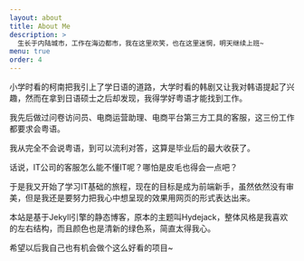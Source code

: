 ```yaml
---
layout: about
title: About Me
description: >
  生长于内陆城市，工作在海边都市，我在这里欢笑，也在这里迷惘，明天继续上班~
menu: true
order: 4
---
```


小学时看的柯南把我引上了学日语的道路，大学时看的韩剧又让我对韩语提起了兴趣，然而在拿到日语硕士之后却发现，我得学好粤语才能找到工作。

我先后做过问卷访问员、电商运营助理、电商平台第三方工具的客服，这三份工作都要求会粤语。

我从完全不会说粤语，到可以流利对答，这算是毕业后的最大收获了。

话说，IT公司的客服怎么能不懂IT呢？哪怕是皮毛也得会一点吧？

于是我又开始了学习IT基础的旅程，现在的目标是成为前端新手，虽然依然没有审美，但是我还是要努力把我心中想呈现的效果用网页的形式表达出来。

本站是基于Jekyll引擎的静态博客，原本的主题叫Hydejack，整体风格是我喜欢的左右结构，而且颜色也是清新的绿色系，简直太得我心。

希望以后我自己也有机会做个这么好看的项目~